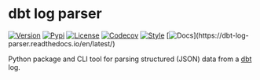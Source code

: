 # dbt log parser

[![Version](https://img.shields.io/github/v/release/mdzhang/dbt_log_parser)](https://github.com/mdzhang/dbt_log_parser)
[![Pypi](https://img.shields.io/pypi/v/dbt_log_parser.svg)](https://pypi.org/project/dbt_log_parser)
[![License](https://img.shields.io/github/license/mdzhang/dbt_log_parser.svg)](LICENSE.md)
[![Codecov](https://codecov.io/gh/mdzhang/dbt_log_parser/branch/main/graph/badge.svg)](https://codecov.io/gh/mdzhang/dbt_log_parser)
[![Style](https://img.shields.io/badge/code%20style-black-000000.svg)](https://github.com/ambv/black)
[![Docs](https://readthedocs.org/projects/dbt-log-parser/badge/?)](https://dbt-log-parser.readthedocs.io/en/latest/)

Python package and CLI tool for parsing structured (JSON) data from a [dbt](https://github.com/fishtown-analytics/dbt) log.
